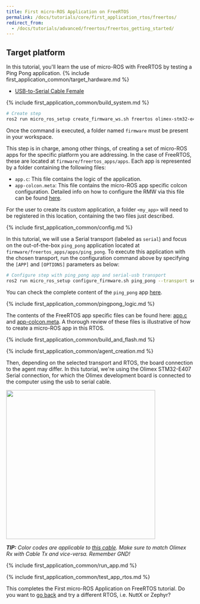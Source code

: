 ```yaml
---
title: First micro-ROS Application on FreeRTOS
permalink: /docs/tutorials/core/first_application_rtos/freertos/
redirect_from:
  - /docs/tutorials/advanced/freertos/freertos_getting_started/
---
```


## Target platform

In this tutorial, you'll learn the use of micro-ROS with FreeRTOS by testing a Ping Pong application.
{% include first_application_common/target_hardware.md %}
* [USB-to-Serial Cable Female](https://www.olimex.com/Products/Components/Cables/USB-Serial-Cable/USB-SERIAL-F/)

{% include first_application_common/build_system.md %}

```bash
# Create step
ros2 run micro_ros_setup create_firmware_ws.sh freertos olimex-stm32-e407
```

Once the command is executed, a folder named `firmware` must be present in your workspace.

This step is in charge, among other things, of creating a set of micro-ROS apps for the specific platform you are
addressing.
In the case of FreeRTOS, these are located at `firmware/freertos_apps/apps`.
Each app is represented by a folder containing the following files:

* `app.c`: This file contains the logic of the application.
* `app-colcon.meta`: This file contains the micro-ROS app specific colcon configuration. Detailed info on how to
  configure the RMW via this file can be found
  [here](https://micro-ros.github.io/docs/tutorials/core/microxrcedds_rmw_configuration/).

For the user to create its custom application, a folder `<my_app>` will need to be registered in this location,
containing the two files just described.

{% include first_application_common/config.md %}

In this tutorial, we will use a Serial transport (labeled as `serial`) and focus on the out-of-the-box `ping_pong`
application located at `firmware/freertos_apps/apps/ping_pong`. To execute this application with the chosen transport,
run the configuration command above by specifying the `[APP]` and `[OPTIONS]` parameters as below:

```bash
# Configure step with ping_pong app and serial-usb transport
ros2 run micro_ros_setup configure_firmware.sh ping_pong --transport serial --dev 3
```

You can check the complete content of the `ping_pong` app
[here](https://github.com/micro-ROS/freertos_apps/tree/foxy/apps/ping_pong).

{% include first_application_common/pingpong_logic.md %}

The contents of the FreeRTOS app specific files can be found here:
[app.c](https://github.com/micro-ROS/freertos_apps/blob/foxy/apps/ping_pong/app.c) and
[app-colcon.meta](https://github.com/micro-ROS/freertos_apps/blob/foxy/apps/ping_pong/app-colcon.meta).
A thorough review of these files is illustrative of how to create a micro-ROS app in this RTOS.

{% include first_application_common/build_and_flash.md %}

{% include first_application_common/agent_creation.md %}

Then, depending on the selected transport and RTOS, the board connection to the agent may differ.
In this tutorial, we're using the Olimex STM32-E407 Serial connection, for which the Olimex development board is
connected to the computer using the usb to serial cable.

<img width="400" style="padding-right: 25px;" src="../imgs/5.jpg">

***TIP:** Color codes are applicable to
[this cable](https://www.olimex.com/Products/Components/Cables/USB-Serial-Cable/USB-SERIAL-F/).
Make sure to match Olimex Rx with Cable Tx and vice-versa. Remember GND!*

{% include first_application_common/run_app.md %}

{% include first_application_common/test_app_rtos.md %}

This completes the First micro-ROS Application on FreeRTOS tutorial. Do you want to [go back](../) and try a different RTOS, i.e. NuttX or Zephyr?
